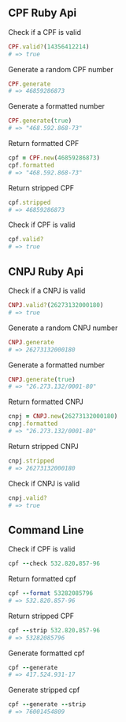 ## CPF Ruby Api

Check if a CPF is valid
```ruby
CPF.valid?(14356412214)
# => true
```

Generate a random CPF number
```ruby
CPF.generate
# => 46859286873
```

Generate a formatted number
```ruby
CPF.generate(true)
# => "468.592.868-73"
```

Return formatted CPF
```ruby
cpf = CPF.new(46859286873)
cpf.formatted
# => "468.592.868-73"
```

Return stripped CPF
```ruby
cpf.stripped
# => 46859286873
```

Check if CPF is valid
```ruby
cpf.valid?
# => true
```

## CNPJ Ruby Api

Check if a CNPJ is valid
```ruby
CNPJ.valid?(26273132000180)
# => true
```

Generate a random CNPJ number
```ruby
CNPJ.generate
# => 26273132000180
```

Generate a formatted number
```ruby
CNPJ.generate(true)
# => "26.273.132/0001-80"
```

Return formatted CNPJ
```ruby
cnpj = CNPJ.new(26273132000180)
cnpj.formatted
# => "26.273.132/0001-80"
```

Return stripped CNPJ
```ruby
cnpj.stripped
# => 26273132000180
```

Check if CNPJ is valid
```ruby
cnpj.valid?
# => true
```

## Command Line

Check if CPF is valid
```ruby
cpf --check 532.820.857-96
```

Return formatted cpf
```ruby
cpf --format 53282085796
# => 532.820.857-96
```

Return stripped CPF
```ruby
cpf --strip 532.820.857-96
# => 53282085796
```

Generate formatted cpf
```ruby
cpf --generate
# => 417.524.931-17
```

Generate stripped cpf
```ruby
cpf --generate --strip
# => 76001454809
```